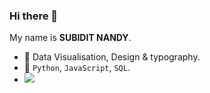 ### Hi there 👋
My name is **SUBIDIT NANDY**.

- 🫶 Data Visualisation, Design & typography. 
- 🧠 `Python`, `JavaScript`, `SQL`.
- ![](https://komarev.com/ghpvc/?username=subidit&color=red&label=Visitor+No.&base=17000)

<!--
Here are some ideas about me:
- 🌱 
- 🌱 Languages: `SQL`, `Swift`, `Python` & `JavaScript`.
- 👯 I’m looking to collaborate on project documetations.
- 🤔 I’m looking for help with Data Visualisation.
- 😄 Pronouns: He/Him.
- ⚡ Fun fact: I like fonts, flags and films.


**subidit/subidit** is a ✨ _special_ ✨ repository because its `README.md` (this file) appears on your GitHub profile.

Here are some ideas to get you started:

- 🔭 I’m currently working on ...
- 🌱 I’m currently learning ...
- 👯 I’m looking to collaborate on ...
- 🤔 I’m looking for help with ...
- 💬 Ask me about ...
- 📫 How to reach me: ...
- 😄 Pronouns: ...
- ⚡ Fun fact: ...

![](https://picsum.photos/1400/400)

![image](https://user-images.githubusercontent.com/6633808/160689302-3fe5e5d4-ba24-4525-8ed1-a8351ccbc0ef.png)

<img src="fireworks.svg" align="right" height="250">
-->
